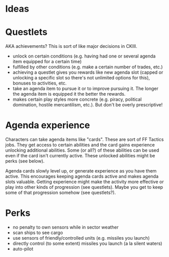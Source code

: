 Ideas
=====

# Questlets

AKA achievements? This is sort of like major decisions in CKIII.

* unlock on certain conditions (e.g. having had one or several agenda item
  equipped for a certain time)
* fulfilled by other conditions (e.g. make a certain number of trades, etc.)
* achieving a questlet gives you rewards like new agenda slot (capped or
  unlocking a specific slot so there's not unlimited options for this), bonuses
to activities, etc.
* take an agenda item to pursue it or to improve pursuing it. The longer the
  agenda item is equipped it the better the rewards.
* makes certain play styles more concrete (e.g. piracy, political domination,
  hostile mercantilism, etc.). But don't be overly prescriptive!

# Agenda experience

Characters can take agenda items like "cards". These are sort of FF Tactics
jobs. They get access to certain abilities and the card gains experience
unlocking additional abilities. Some (or all?) of these abilities can be used
even if the card isn't currently active. These unlocked abilities might be
perks (see below).

Agenda cards slowly level up, or generate experience as you have them active.
This encourages keeping agenda cards active and makes agenda slots valuable.
Getting experience might make the activity more effective or play into other
kinds of progression (see questlets). Maybe you get to keep some of that
progression somehow (see questlets?).

# Perks
* no penalty to own sensors while in sector weather
* scan ships to see cargo
* use sensors of friendly/controlled units (e.g. missiles you launch)
* directly control (to some extent) missiles you launch (a la silent waters)
* auto-pilot
